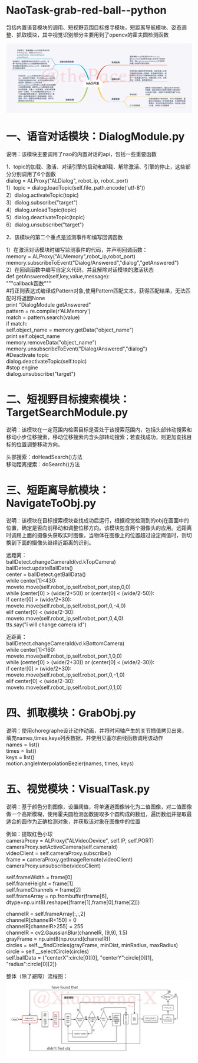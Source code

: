 # NaoTask-grab-red-ball--python
包括内置语音模块的调用、短视野范围目标搜寻模块，短距离导航模块、姿态调整、抓取模块，其中视觉识别部分主要用到了opencv的霍夫圆检测函数

![IMAGE1](https://github.com/Xiaomeng-X/NaoTask-grab-red-ball--python/blob/master/NAO开发思维导图.png)

# 一、语音对话模块：DialogModule.py  
说明：该模块主要调用了nao的内置对话的api，包括一些重要函数  

1、topic的加载、激活、对话引擎的启动和卸载、解除激活、引擎的停止，这些部分分别调用了6个函数  
dialog = ALProxy("ALDialog", robot_ip, robot_port)  
1）topic = dialog.loadTopic(self.file_path.encode('utf-8'))  
2）dialog.activateTopic(topic)  
3）dialog.subscribe("target")   
4）dialog.unloadTopic(topic)  
5）dialog.deactivateTopic(topic)   
6）dialog.unsubscribe("target")  
  
2、该模块的第二个重点是监测事件和编写回调函数  
  
1）在激活对话模块时编写监测事件的代码，并声明回调函数：   
memory = ALProxy("ALMemory",robot_ip,robot_port)   
memory.subscribeToEvent("Dialog/Answered","dialog","getAnswered")   
2）在回调函数中编写自定义代码，并且解除对话模块的激活状态   
def getAnswered(self,key,value,message):   
    """callback函数"""   
    #将正则表达式编译成Pattern对象,使用Pattern匹配文本，获得匹配结果，无法匹配时将返回None   
    print "DialogModule getAnswered"   
    pattern = re.compile(r'ALMemory')   
    match = pattern.search(value)   
    if match:   
        self.object_name = memory.getData("object_name")   
        print self.object_name   
        memory.removeData("object_name")   
        memory.unsubscribeToEvent("Dialog/Answered","dialog")   
        #Deactivate topic   
        dialog.deactivateTopic(self.topic)   
        #stop engine   
        dialog.unsubscribe("target")  
  
# 二、短视野目标搜索模块：TargetSearchModule.py   
说明：该模块在一定范围内检索目标是否处于该搜索范围内，包括头部转动搜索和移动小步位移搜索，移动位移搜索内含头部转动搜索；若查找成功，则更加查找目标的位置调整移动方向。  
  
头部搜索：doHeadSearch()方法   
移动距离搜索：doSearch()方法  
  
# 三、短距离导航模块：NavigateToObj.py   
说明：该模块在目标搜索模块查找成功后运行，根据视觉检测到的obj在画面中的位置，确定是否向前移动和调整位移方向。该模块包含两个摄像头的应用。远距离时调用上面的摄像头获取实时图像，当物体在图像上的位置超过设定阈值时，则切换到下面的摄像头继续近距离的识别。  
  
远距离：   
ballDetect.changeCameraId(vd.kTopCamera)   
ballDetect.updateBallData()   
center = ballDetect.getBallData()   
while center[1]<430:   
    moveto.move(self.robot_ip,self.robot_port,step,0,0)   
    while (center[0] > (wide/2+50)) or (center[0] < (wide/2-50)):   
        if center[0] > (wide/2+30):   
            moveto.move(self.robot_ip,self.robot_port,0,-4,0)   
        elif center[0] < (wide/2-30):   
            moveto.move(self.robot_ip,self.robot_port,0,4,0)   
tts.say("i will change camera id")   
  
近距离：   
ballDetect.changeCameraId(vd.kBottomCamera)   
while center[1]<160:   
    moveto.move(self.robot_ip,self.robot_port,1,0,0)   
    while (center[0] > (wide/2+30)) or (center[0] < (wide/2-30)):   
        if center[0] > (wide/2+30):   
            moveto.move(self.robot_ip,self.robot_port,0,-1,0)   
        elif center[0] < (wide/2-30):   
            moveto.move(self.robot_ip,self.robot_port,0,1,0)  
  
# 四、抓取模块：GrabObj.py   
说明：使用choregraphe设计动作动画，并将时间轴产生的关节插值拷贝出来，填充names,times,keys列表数据，并使用贝塞尔曲线函数调用该动作   
names = list()   
times = list()   
keys = list()   
motion.angleInterpolationBezier(names, times, keys)  
  
# 五、视觉模块：VisualTask.py   
说明：基于颜色分割图像，设置阈值，将单通道图像转化为二值图像，对二值图像做一个高斯模糊，使用霍夫圆检测函数提取多个圆构成的数组，遍历数组并提取最适合的圆作为正确检测对象，并获取该对象在图像中的位置  
  
例如：提取红色小球   
cameraProxy = ALProxy("ALVideoDevice", self.IP, self.PORT)   
cameraProxy.setActiveCamera(self.cameraId)   
videoClient = self.cameraProxy.subscribe()   
frame = cameraProxy.getImageRemote(videoClient)    
cameraProxy.unsubscribe(videoClient)  
  
self.frameWidth = frame[0]   
self.frameHeight = frame[1]   
self.frameChannels = frame[2]   
self.frameArray = np.frombuffer(frame[6], dtype=np.uint8).reshape([frame[1],frame[0],frame[2]])  
  
channelR = self.frameArray[:,:,2]   
channelR[channelR<150] = 0   
channelR[channelR>255] = 255   
channelR = cv2.GaussianBlur(channelR, (9,9), 1.5)   
grayFrame = np.uint8(np.round(channelR))   
circles = self.__findCircles(grayFrame, minDist, minRadius, maxRadius)   
circle = self.__selectCircle(circles)   
self.ballData = {"centerX":circle[0][0], "centerY":circle[0][1], "radius":circle[0][2]}  
  
整体（除了避障）流程图：  
![IMAGE2](https://github.com/Xiaomeng-X/NaoTask-grab-red-ball--python/blob/master/NAO开发部分流程图.png)
